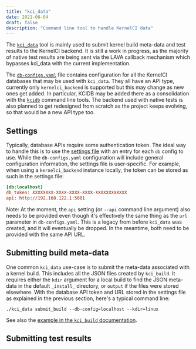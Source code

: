 ```yaml
---
title: "kci_data"
date: 2021-08-04
draft: false
description: "Command line tool to handle KernelCI data"
---
```


The [`kci_data`](https://github.com/kernelci/kernelci-core/blob/main/kci_data)
tool is mainly used to submit kernel build meta-data and test results to the
KernelCI backend.  It is still a work in progress, as the majority of native
test results are being sent via the LAVA callback mechanism which bypasses
kci_data with the current implementation.

The
[`db-configs.yaml`](https://github.com/kernelci/kernelci-core/blob/main/config/core/db-configs.yaml)
file contains configuration for all the KernelCI databases that may be used
with `kci_data`.  They all have an API type, currently only `kernelci_backend`
is supported but this may change as new ones get added.  In particular, KCIDB
may be added there as a consolidation with the
[`kcidb`](https://github.com/kernelci/kcidb) command line tools.  The backend
used with native tests is also planned to get redesigned from scratch as the
project keeps evolving, so that would be a new API type too.

## Settings

Typically, database APIs require some authentication token.  The ideal way to
handle this is to use the [settings file](../settings) with an entry for each
`db` config to use.  While the `db-configs.yaml` configuration will include
general configuration information, the settings file is user-specific.  For
example, when using a `kernelci_backend` instance locally, the token can be
stored as such in the settings file:

```ini
[db:localhost]
db_token: XXXXXXXX-XXXX-XXXX-XXXX-XXXXXXXXXXXX
api: http://192.168.122.1:5001
```

Note: At the moment, the `api` setting (or `--api` command line argument) also
needs to be provided even though it's effectively the same thing as the `url`
parameter in `db-configs.yaml`.  This is a legacy from before `kci_data` was
created, and it will eventually be dropped.  In the meantime, both need to be
provided with the same API URL.

## Submitting build meta-data

One common `kci_data` use-case is to submit the meta-data associated with a
kernel build.  This includes all the JSON files created by `kci_build`.  It
requires either the `kdir` argument for a local build to find the JSON
meta-data in the default `_install_` directory, or `output` if the files were
stored elsewhere.  With the database API token and URL stored in the settings
file as explained in the previous section, here's a typical command line:

```
./kci_data submit_build --db-config=localhost --kdir=linux
```

See also the [example in the `kci_build`
documentation](../kci_build/#5-optional-push-and-publish-the-kernel-build).

## Submitting test results
